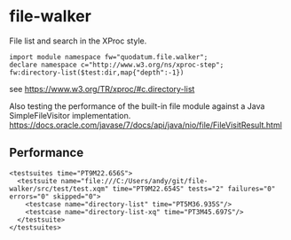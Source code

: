 # file-walker
File list  and search in the XProc style. 
````
import module namespace fw="quodatum.file.walker";
declare namespace c="http://www.w3.org/ns/xproc-step";
fw:directory-list($test:dir,map{"depth":-1})
````
see https://www.w3.org/TR/xproc/#c.directory-list

Also testing the performance of the built-in file module against 
a Java SimpleFileVisitor implementation.
https://docs.oracle.com/javase/7/docs/api/java/nio/file/FileVisitResult.html 

## Performance

````
<testsuites time="PT9M22.656S">
  <testsuite name="file:///C:/Users/andy/git/file-walker/src/test/test.xqm" time="PT9M22.654S" tests="2" failures="0" errors="0" skipped="0">
    <testcase name="directory-list" time="PT5M36.935S"/>
    <testcase name="directory-list-xq" time="PT3M45.697S"/>
  </testsuite>
</testsuites>

````

